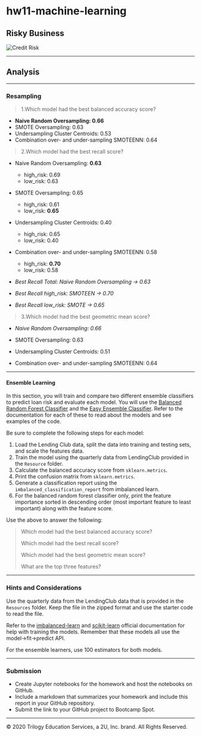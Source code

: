 
# hw11-machine-learning 

## Risky Business

![Credit Risk](Images/credit-risk.jpg)


---

## Analysis 

___

### Resampling

> 1.Which model had the best balanced accuracy score?
* __Naive Random Oversampling: 0.66__
* SMOTE Oversampling: 0.63
* Undersampling Cluster Centroids: 0.53
* Combination over- and under-sampling SMOTEENN: 0.64

>
> 2.Which model had the best recall score?
* Naive Random Oversampling: __0.63__
    * high_risk: 0.69 
    * low_risk:  0.63 
* SMOTE Oversampling: 0.65 
    * high_risk: 0.61 
    * low_risk:  __0.65__ 
* Undersampling Cluster Centroids: 0.40
    * high_risk: 0.65 
    * low_risk:  0.40
* Combination over- and under-sampling SMOTEENN: 0.58
    * high_risk: __0.70__ 
    * low_risk:  0.58

* _Best Recall Total: Naive Random Oversampling -> 0.63_
* _Best Recall high_risk: SMOTEEN -> 0.70_
* _Best Recall low_risk: SMOTE -> 0.65_

> 3.Which model had the best geometric mean score?
* _Naive Random Oversampling: 0.66_

* SMOTE Oversampling: 0.63

* Undersampling Cluster Centroids: 0.51

* Combination over- and under-sampling SMOTEENN: 0.64

---



#### Ensemble Learning

In this section, you will train and compare two different ensemble classifiers to predict loan risk and evaluate each model. You will use the [Balanced Random Forest Classifier](https://imbalanced-learn.readthedocs.io/en/stable/generated/imblearn.ensemble.BalancedRandomForestClassifier.html#imblearn-ensemble-balancedrandomforestclassifier) and the [Easy Ensemble Classifier](https://imbalanced-learn.readthedocs.io/en/stable/generated/imblearn.ensemble.EasyEnsembleClassifier.html#imblearn-ensemble-easyensembleclassifier). Refer to the documentation for each of these to read about the models and see examples of the code.

Be sure to complete the following steps for each model:

1. Load the Lending Club data, split the data into training and testing sets, and scale the features data.
2. Train the model using the quarterly data from LendingClub provided in the `Resource` folder.
3. Calculate the balanced accuracy score from `sklearn.metrics`.
4. Print the confusion matrix from `sklearn.metrics`.
5. Generate a classification report using the `imbalanced_classification_report` from imbalanced learn.
6. For the balanced random forest classifier only, print the feature importance sorted in descending order (most important feature to least important) along with the feature score.

Use the above to answer the following:

> Which model had the best balanced accuracy score?
>
> Which model had the best recall score?
>
> Which model had the best geometric mean score?
>
> What are the top three features?

---

### Hints and Considerations

Use the quarterly data from the LendingClub data that is provided in the `Resources` folder. Keep the file in the zipped format and use the starter code to read the file.

Refer to the [imbalanced-learn](https://imbalanced-learn.readthedocs.io/en/stable/) and [scikit-learn](https://scikit-learn.org/stable/) official documentation for help with training the models. Remember that these models all use the model->fit->predict API.

For the ensemble learners, use 100 estimators for both models.

---

### Submission

* Create Jupyter notebooks for the homework and host the notebooks on GitHub.
* Include a markdown that summarizes your homework and include this report in your GitHub repository.
* Submit the link to your GitHub project to Bootcamp Spot.

---

© 2020 Trilogy Education Services, a 2U, Inc. brand. All Rights Reserved.
